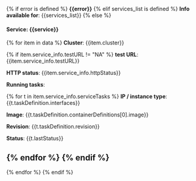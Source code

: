 {% if error is defined %}
**{{error}}**
{% elif services_list is defined %}
**Info available for**: {{services_list}}
{% else %}
#### Service: {{service}}
{% for item in data %}
**Cluster**: {{item.cluster}}

{% if item.service_info.testURL != "NA" %}
**test URL**: {{item.service_info.testURL}}

**HTTP status**: {{item.service_info.httpStatus}}

**Running tasks**:

  {% for t in item.service_info.serviceTasks %}
  **IP / instance type**: {{t.taskDefinition.interfaces}}
  
  **Image**: {{t.taskDefinition.containerDefinitions[0].image}}
  
  **Revision**: {{t.taskDefinition.revision}}
  
  **Status**: {{t.lastStatus}}
  
  {% endfor %}
 {% endif %}
  -----
{% endfor %}
{% endif %}
